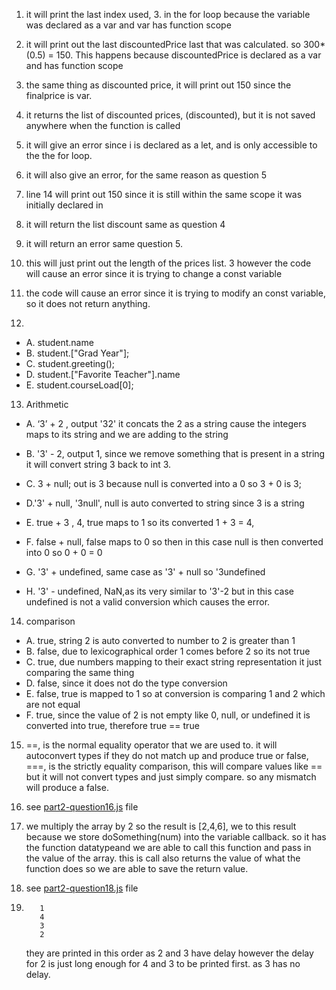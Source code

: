 1. it will print the last index used, 3. in the for loop because the variable was declared as a var and var has function scope

2. it will print out the last discountedPrice last that was calculated. so 300*(0.5) = 150. This happens because discountedPrice is declared as a var and has function scope
   
3. the same thing as discounted price, it will print out 150 since the finalprice is var. 

4. it returns the list of discounted prices, (discounted), but it is not saved anywhere when the function is called 

5. it will give an error since i is declared as a let, and is only accessible to the the for loop. 

6. it will also give an error, for the same reason as question 5

7. line 14 will print out 150 since it is still within the same scope it was initially declared in 

8. it will return the list discount same as question 4 

9. it will return an error same question 5. 

10. this will just print out the length of the prices list. 3 however the code will cause an error since it is trying to change a const variable

11. the code will cause an error since it is trying to modify an const variable, so it does not return anything. 

12. 
 - A. student.name
 - B. student.["Grad Year"];
 - C. student.greeting(); 
 - D. student.["Favorite Teacher"].name
 - E. student.courseLoad[0];

13. Arithmetic 
 - A. ‘3’ + 2 , output '32' it concats the 2 as a string cause the integers maps to its string and we are adding to the string

 - B. '3' - 2, output 1, since we remove something that is present in a string it will convert string 3 back to int 3. 

 - C. 3 + null; out is 3 because null is converted into a 0 so 3 + 0 is 3;

 - D.'3' + null, '3null', null is auto converted to string since 3 is a string 
 
 - E. true  + 3 , 4, true maps to 1 so its converted 1 + 3 = 4, 

 - F. false + null, false maps to 0 so then in this case null is then converted into 0 so 0 + 0 = 0 

 - G. '3' + undefined, same case as '3' + null so '3undefined

 - H. '3' -  undefined, NaN,as its very similar to '3'-2 but in this case undefined is not a valid conversion which causes the error. 

14. comparison 
 - A. true, string 2 is auto converted to number to 2 is greater than 1 
 - B. false, due to lexicographical order 1 comes before 2 so its not true 
 - C. true, due numbers mapping to their exact string representation it just comparing the same thing
 - D. false, since it does not do the type conversion 
 - E. false, true is mapped to 1 so at conversion is comparing 1 and 2 which are not equal 
 - F. true, since the value of 2 is not empty like 0, null, or undefined it is converted into true, therefore true == true 

15.  ==, is the normal equality operator that we are used to. it will autoconvert types if they do not match up and produce true or false,
    ===, is the strictly equality comparison, this will compare values like == but it will not convert types and just simply compare. so any mismatch will produce a false. 

16. see [part2-question16.js](part2-question16.js) file 

17. we multiply the array by 2 so the result is [2,4,6], we to this result because we store doSomething(num) into the variable callback. so it has the function datatypeand we are able to call this function and pass in the value of the array. this is call also returns the value of what the function does so we are able to save the return value. 

18. see [part2-question18.js](part2-question18.js) file 

19. ```
       1
       4 
       3
       2  
       ``` 
       they are printed in this order as 2 and 3 have delay however the delay for 2 is just long enough for 4 and 3 to be printed first. as 3 has no delay. 



